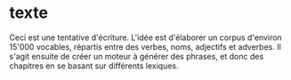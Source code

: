 # texte
Ceci est une tentative d'écriture.
L'idée est d'élaborer un corpus d'environ 15'000 vocables, répartis entre des verbes, noms, adjectifs et adverbes. Il s'agit ensuite de créer un moteur à générer des phrases, et donc des chapitres en se basant sur différents lexiques.
